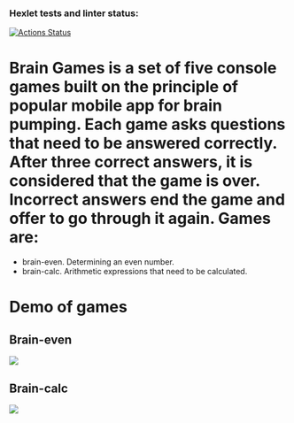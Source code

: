 ### Hexlet tests and linter status:

[![Actions Status](https://github.com/GhostJoker111/fullstack-javascript-project-44/workflows/hexlet-check/badge.svg)](https://github.com/GhostJoker111/fullstack-javascript-project-44/actions)
# Brain Games is a set of five console games built on the principle of popular mobile app for brain pumping. Each game asks questions that need to be answered correctly. After three correct answers, it is considered that the game is over. Incorrect answers end the game and offer to go through it again. Games are:
- brain-even. Determining an even number.
- brain-calc. Arithmetic expressions that need to be calculated.

# Demo of games

## Brain-even
<a href="https://asciinema.org/a/583108" target="_blank"><img src="https://asciinema.org/a/583108.svg" /></a>

## Brain-calc
<a href="https://asciinema.org/a/YHKoIhky2dLHVyX43Pfoa6RHE" target="_blank"><img src="https://asciinema.org/a/YHKoIhky2dLHVyX43Pfoa6RHE.svg" /></a>
